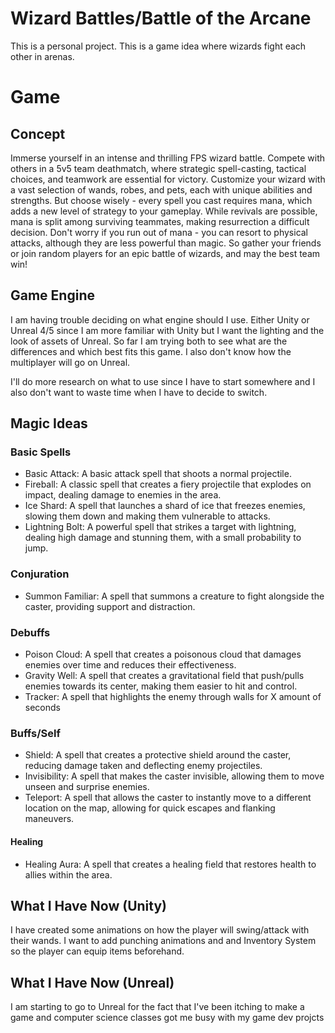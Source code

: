# Wizard Battles/Battle of the Arcane
This is a personal project. This is a game idea where wizards fight each other in arenas.

# Game

## Concept  
Immerse yourself in an intense and thrilling FPS wizard battle. Compete with others in a 5v5 team deathmatch, where strategic spell-casting, tactical choices, and teamwork are essential for victory. Customize your wizard with a vast selection of wands, robes, and pets, each with unique abilities and strengths. But choose wisely - every spell you cast requires mana, which adds a new level of strategy to your gameplay. While revivals are possible, mana is split among surviving teammates, making resurrection a difficult decision. Don't worry if you run out of mana - you can resort to physical attacks, although they are less powerful than magic. So gather your friends or join random players for an epic battle of wizards, and may the best team win!

## Game Engine
I am having trouble deciding on what engine should I use. Either Unity or Unreal 4/5 since I am more familiar with Unity but I want the lighting and the look of assets of Unreal. So far I am trying both to see what are the differences and which best fits this game. I also don't know how the multiplayer will go on Unreal.

I'll do more research on what to use since I have to start somewhere and I also don't want to waste time when I have to decide to switch.

## Magic Ideas

### Basic Spells
- Basic Attack: A basic attack spell that shoots a normal projectile.
- Fireball: A classic spell that creates a fiery projectile that explodes on impact, dealing damage to enemies in the area.
- Ice Shard: A spell that launches a shard of ice that freezes enemies, slowing them down and making them vulnerable to attacks.
- Lightning Bolt: A powerful spell that strikes a target with lightning, dealing high damage and stunning them, with a small probability to jump.

### Conjuration
- Summon Familiar: A spell that summons a creature to fight alongside the caster, providing support and distraction.

### Debuffs
- Poison Cloud: A spell that creates a poisonous cloud that damages enemies over time and reduces their effectiveness.
- Gravity Well: A spell that creates a gravitational field that push/pulls enemies towards its center, making them easier to hit and control.
- Tracker: A spell that highlights the enemy through walls for X amount of seconds

### Buffs/Self
- Shield: A spell that creates a protective shield around the caster, reducing damage taken and deflecting enemy projectiles.
- Invisibility: A spell that makes the caster invisible, allowing them to move unseen and surprise enemies.
- Teleport: A spell that allows the caster to instantly move to a different location on the map, allowing for quick escapes and flanking maneuvers.

#### Healing
- Healing Aura: A spell that creates a healing field that restores health to allies within the area.


## What I Have Now (Unity)
I have created some animations on how the player will swing/attack with their wands. I want to add punching animations and and Inventory System so the player can equip items beforehand.

## What I Have Now (Unreal)
I am starting to go to Unreal for the fact that I've been itching to make a game and computer science classes got me busy with my game dev projcts

